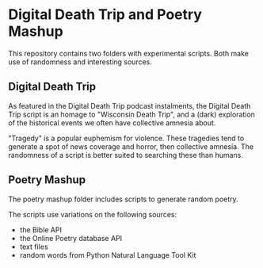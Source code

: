 # Digital Death Trip and Poetry Mashup

This repository contains two folders with experimental scripts.
Both make use of randomness and interesting sources.

## Digital Death Trip

As featured in the Digital Death Trip podcast instalments, the Digital Death Trip script is an homage to "Wisconsin Death Trip", and a (dark) exploration of the historical events we often have collective amnesia about. 

"Tragedy" is a popular euphemism for violence. These tragedies tend to generate a spot of news coverage and horror, then collective amnesia. The randomness of a script is better suited to searching these than humans. 


## Poetry Mashup

The poetry mashup folder includes scripts to generate random poetry.

The scripts use variations on the following sources:
- the Bible API
- the Online Poetry database API
- text files
- random words from Python Natural Language Tool Kit
